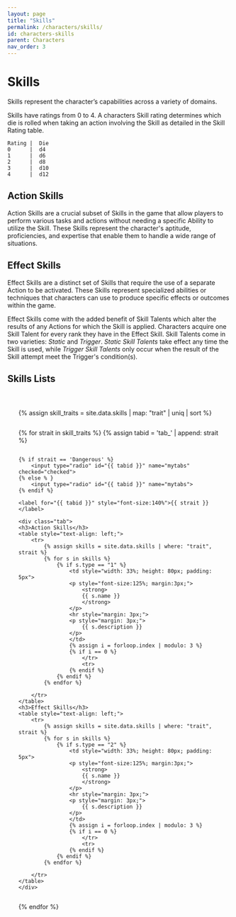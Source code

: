 ```yaml
---
layout: page
title: "Skills"
permalink: /characters/skills/
id: characters-skills
parent: Characters
nav_order: 3
---
```


# Skills

Skills represent the character’s capabilities across a variety of domains.

Skills have ratings from 0 to 4.  A characters Skill rating determines which die is rolled when taking an action involving the Skill as detailed in the Skill Rating table.

```
Rating |  Die
0      |  d4
1      |  d6
2      |  d8
3      |  d10
4      |  d12
```

## Action Skills
Action Skills are a crucial subset of Skills in the game that allow players to perform various tasks and actions without needing a specific Ability to utilize the Skill. These Skills represent the character's aptitude, proficiencies, and expertise that enable them to handle a wide range of situations.

## Effect Skills 
Effect Skills are a distinct set of Skills that require the use of a separate Action to be activated. These Skills represent specialized abilities or techniques that characters can use to produce specific effects or outcomes within the game.

Effect Skills come with the added benefit of Skill Talents which alter the results of any Actions for which the Skill is applied.  Characters acquire one Skill Talent for every rank they have in the Effect Skill.
Skill Talents come in two varieties: *Static* and *Trigger*.
*Static Skill Talents* take effect any time the Skill is used, while *Trigger Skill Talents* only occur when the result of the Skill attempt meet the Trigger's condition(s).

## Skills Lists

<div class="mytabs">

{% assign skill_traits = site.data.skills | map: "trait" | uniq | sort %} 

{% for strait in skill_traits %}
    {% assign tabid = 'tab_' | append: strait %}

    {% if strait == 'Dangerous' %}
        <input type="radio" id="{{ tabid }}" name="mytabs" checked="checked">
    {% else % }
        <input type="radio" id="{{ tabid }}" name="mytabs">
    {% endif %}

    <label for="{{ tabid }}" style="font-size:140%">{{ strait }}</label>

    <div class="tab">
    <h3>Action Skills</h3>
    <table style="text-align: left;">
        <tr>
            {% assign skills = site.data.skills | where: "trait", strait %}
            {% for s in skills %}
                {% if s.type == "1" %}
                    <td style="width: 33%; height: 80px; padding: 5px">
                    <p style="font-size:125%; margin:3px;">
                        <strong>
                        {{ s.name }}
                        </strong>
                    </p>
                    <hr style="margin: 3px;">
                    <p style="margin: 3px;">
                        {{ s.description }}
                    </p>
                    </td>
                    {% assign i = forloop.index | modulo: 3 %}
                    {% if i == 0 %}
                        </tr>
                        <tr>
                    {% endif %}
                {% endif %}
            {% endfor %}

        </tr>
    </table>
    <h3>Effect Skills</h3>
    <table style="text-align: left;">
        <tr>
            {% assign skills = site.data.skills | where: "trait", strait %}
            {% for s in skills %}
                {% if s.type == "2" %}
                    <td style="width: 33%; height: 80px; padding: 5px">
                    <p style="font-size:125%; margin:3px;">
                        <strong>
                        {{ s.name }}
                        </strong>
                    </p>
                    <hr style="margin: 3px;">
                    <p style="margin: 3px;">
                        {{ s.description }}
                    </p>
                    </td>
                    {% assign i = forloop.index | modulo: 3 %}
                    {% if i == 0 %}
                        </tr>
                        <tr>
                    {% endif %}
                {% endif %}
            {% endfor %}

        </tr>
    </table>
    </div>

{% endfor %}

</div>


<style>
 
.mytabs {
    display: flex;
    flex-wrap: wrap;
    margin: 0px auto;
    padding: 25px;
}
.mytabs input[type="radio"] {
    display: none;
}

.mytabs label {
    padding: 25px;
    font-weight: bold;
}

.mytabs .tab {
    width: 100%;
    padding: 0px;
    order: 1;
    display: none;
}
.mytabs .tab h2 {
    font-size: 3em;
}

.mytabs input[type='radio']:checked + label + .tab {
    display: block;
}

.mytabs input[type="radio"]:checked + label {
    background: #444985;
}
</style>